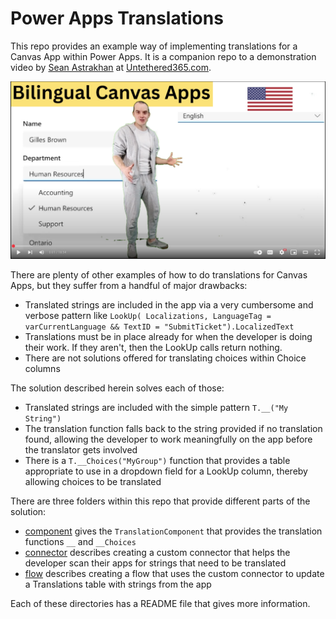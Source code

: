 # Power Apps Translations

This repo provides an example way of implementing translations for a Canvas App within Power Apps.  It is a companion repo to a demonstration video by [Sean Astrakhan](https://www.youtube.com/@Untethered365) at [Untethered365.com](https://www.untethered365.com/).

[![IMAGE ALT TEXT](./youtube.png)](http://www.youtube.com/watch?v=RlAl5ausRO4 "Power Apps - Robust Multilanguage Tutorial | Choices, Labels even Lookups! (Canvas Apps SharePoint)")

There are plenty of other examples of how to do translations for Canvas Apps, but they suffer from a handful of major drawbacks:

* Translated strings are included in the app via a very cumbersome and verbose pattern like `LookUp( Localizations, LanguageTag = varCurrentLanguage && TextID = "SubmitTicket").LocalizedText`
* Translations must be in place already for when the developer is doing their work.  If they aren't, then the LookUp calls return nothing.
* There are not solutions offered for translating choices within Choice columns

The solution described herein solves each of those:

* Translated strings are included with the simple pattern `T.__("My String")`
* The translation function falls back to the string provided if no translation found, allowing the developer to work meaningfully on the app before the translator gets involved
* There is a `T.__Choices("MyGroup")` function that provides a table appropriate to use in a dropdown field for a LookUp column, thereby allowing choices to be translated

There are three folders within this repo that provide different parts of the solution:

* [component](./component/README.md) gives the `TranslationComponent` that provides the translation functions `__` and `__Choices`
* [connector](./connector/README.md) describes creating a custom connector that helps the developer scan their apps for strings that need to be translated
* [flow](./flow/README.md) describes creating a flow that uses the custom connector to update a Translations table with strings from the app

Each of these directories has a README file that gives more information.